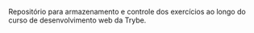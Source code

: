 Repositório para armazenamento e controle dos exercícios ao longo do curso de desenvolvimento web da Trybe.
